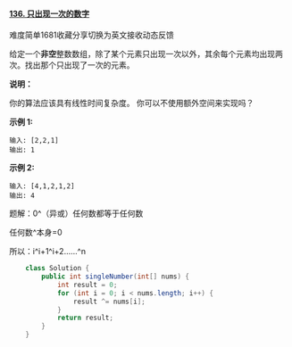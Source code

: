 #### [136. 只出现一次的数字](https://leetcode-cn.com/problems/single-number/)

难度简单1681收藏分享切换为英文接收动态反馈

给定一个**非空**整数数组，除了某个元素只出现一次以外，其余每个元素均出现两次。找出那个只出现了一次的元素。

**说明：**

你的算法应该具有线性时间复杂度。 你可以不使用额外空间来实现吗？

**示例 1:**

```
输入: [2,2,1]
输出: 1
```

**示例 2:**

```
输入: [4,1,2,1,2]
输出: 4
```

题解：0^（异或）任何数都等于任何数

任何数^本身=0

所以：i^i+1^i+2......^n 

```java
    class Solution {
        public int singleNumber(int[] nums) {
            int result = 0;
            for (int i = 0; i < nums.length; i++) {
                result ^= nums[i];
            }
            return result;
        }
    }
```

